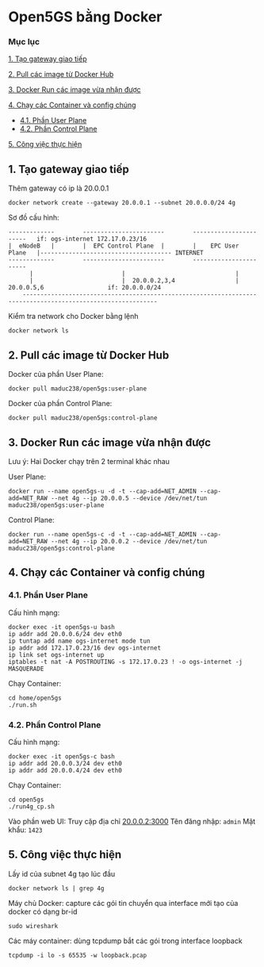 # Open5GS bằng Docker

### Mục lục

[1. Tạo gateway giao tiếp](#nung)

[2. Pull các image từ Docker Hub](#slong)

[3. Docker Run các image vừa nhận được](#slam)

[4. Chạy các Container và config chúng](#sli)
- [4.1. Phần User Plane](#slinung)
- [4.2. Phần Control Plane](#slislong)

[5. Công việc thực hiện](#ha)

<a name="nung"></a>
## 1. Tạo gateway giao tiếp
Thêm gateway có ip là 20.0.0.1
```
docker network create --gateway 20.0.0.1 --subnet 20.0.0.0/24 4g
```
Sơ đồ cấu hình:
```
-------------        -----------------------        -----------------------   if: ogs-internet 172.17.0.23/16
|  eNodeB   |        |  EPC Control Plane  |        |    EPC User Plane   |------------------------------------- INTERNET
-------------        -----------------------        -----------------------
      |                         |                               |
      |                         |  20.0.0.2,3,4                 |   20.0.0.5,6                  if: 20.0.0.0/24
    ------------------------------------------------------------------------------------------------------------
```
Kiểm tra network cho Docker bằng lệnh
```
docker network ls
```

<a name="slong"></a>
## 2. Pull các image từ Docker Hub
Docker của phần User Plane:
```
docker pull maduc238/open5gs:user-plane
```
Docker của phần Control Plane:
```
docker pull maduc238/open5gs:control-plane 
```

<a name="slam"></a>
## 3. Docker Run các image vừa nhận được
Lưu ý: Hai Docker chạy trên 2 terminal khác nhau

User Plane:
```
docker run --name open5gs-u -d -t --cap-add=NET_ADMIN --cap-add=NET_RAW --net 4g --ip 20.0.0.5 --device /dev/net/tun maduc238/open5gs:user-plane
```
Control Plane:
```
docker run --name open5gs-c -d -t --cap-add=NET_ADMIN --cap-add=NET_RAW --net 4g --ip 20.0.0.2 --device /dev/net/tun maduc238/open5gs:control-plane
```

<a name="sli"></a>
## 4. Chạy các Container và config chúng
<a name="slinung"></a>
### 4.1. Phần User Plane
Cấu hình mạng:
```
docker exec -it open5gs-u bash 
ip addr add 20.0.0.6/24 dev eth0 
ip tuntap add name ogs-internet mode tun  
ip addr add 172.17.0.23/16 dev ogs-internet  
ip link set ogs-internet up  
iptables -t nat -A POSTROUTING -s 172.17.0.23 ! -o ogs-internet -j MASQUERADE 
```
Chạy Container:
```
cd home/open5gs 
./run.sh 
```
<a name="slislong"></a>
### 4.2. Phần Control Plane
Cấu hình mạng:
```
docker exec -it open5gs-c bash 
ip addr add 20.0.0.3/24 dev eth0 
ip addr add 20.0.0.4/24 dev eth0 
```
Chạy Container:
```
cd open5gs
./run4g_cp.sh
```
Vào phần web UI:
Truy cập địa chỉ [20.0.0.2:3000](http://20.0.0.2:3000)
Tên đăng nhập: `admin`
Mật khẩu: `1423`

<a name="ha"></a>
## 5. Công việc thực hiện
Lấy id của subnet 4g tạo lúc đầu
```
docker network ls | grep 4g
```
Máy chủ Docker: capture các gói tin chuyển qua interface mới tạo của docker có dạng br-id
```
sudo wireshark
```
Các máy container: dùng tcpdump bắt các gói trong interface loopback
```
tcpdump -i lo -s 65535 -w loopback.pcap
```

